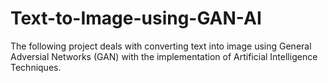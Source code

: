 # Text-to-Image-using-GAN-AI
The following project deals with converting text into image using General Adversial Networks (GAN) with the implementation of Artificial Intelligence Techniques.
